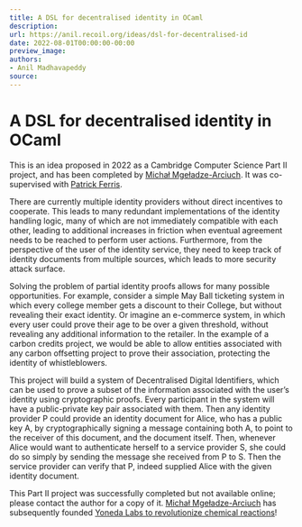 ```yaml
---
title: A DSL for decentralised identity in OCaml
description:
url: https://anil.recoil.org/ideas/dsl-for-decentralised-id
date: 2022-08-01T00:00:00-00:00
preview_image:
authors:
- Anil Madhavapeddy
source:
---
```


<h1>A DSL for decentralised identity in OCaml</h1>
<p>This is an idea proposed in 2022 as a Cambridge Computer Science Part II project, and has been <span class="idea-completed">completed</span> by <a href="https://www.linkedin.com/in/michal-mgeladze-arciuch" class="contact">Michał Mgeładze-Arciuch</a>. It was co-supervised with <a href="https://patrick.sirref.org" class="contact">Patrick Ferris</a>.</p>
<p>There are currently multiple identity providers without direct incentives to
cooperate. This leads to many redundant implementations of the identity
handling logic, many of which are not immediately compatible with each other,
leading to additional increases in friction when eventual agreement needs to be
reached to perform user actions.  Furthermore, from the perspective of the user
of the identity service, they need to keep track of identity documents from
multiple sources, which leads to more security attack surface.</p>
<p>Solving the problem of partial identity proofs allows for many possible
opportunities. For example, consider a simple May Ball ticketing system in
which every college member gets a discount to their College, but without
revealing their exact identity. Or imagine an e-commerce system, in which every
user could prove their age to be over a given threshold, without revealing any
additional information to the retailer.  In the example of a carbon credits
project, we would be able to allow entities associated with any carbon
offsetting project to prove their association, protecting the identity of
whistleblowers.</p>
<p>This project will build a system of Decentralised Digital Identifiers, which
can be used to prove a subset of the information associated with the user’s
identity using cryptographic proofs. Every participant in
the system will have a public-private key pair associated with them. Then any
identity provider P could provide an identity document for Alice, who has a
public key A, by cryptographically signing a message containing both A, to
point to the receiver of this document, and the document itself. Then, whenever
Alice would want to authenticate herself to a service provider S, she could do
so simply by sending the message she received from P to S. Then the service
provider can verify that P, indeed supplied Alice with the given identity
document.</p>
<p>This Part II project was successfully completed but not available online; please
contact the author for a copy of it. <a href="https://www.linkedin.com/in/michal-mgeladze-arciuch" class="contact">Michał Mgeładze-Arciuch</a> has subsequently founded <a href="https://www.czechtradeoffices.com/se/news/czech-startup-yoneda-labs-raises-over-$100-million-to-revolutionize-chemical-reactions-with-ai">Yoneda
Labs to revolutionize chemical
reactions</a>!</p>

